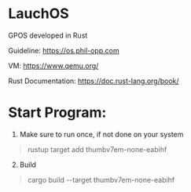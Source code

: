 # LauchOS
GPOS developed in Rust

Guideline: https://os.phil-opp.com

VM: https://www.qemu.org/

Rust Documentation: https://doc.rust-lang.org/book/

# Start Program:
1) Make sure to run once, if not done on your system
> rustup target add thumbv7em-none-eabihf
2) Build
> cargo build --target thumbv7em-none-eabihf